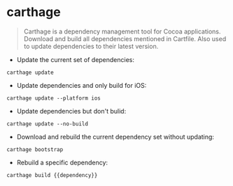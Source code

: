 # carthage

> Carthage is a dependency management tool for Cocoa applications.
> Download and build all dependencies mentioned in Cartfile.
> Also used to update dependencies to their latest version.

- Update the current set of dependencies:

`carthage update`

- Update dependencies and only build for iOS:

`carthage update --platform ios`

- Update dependencies but don't bulid:

`carthage update --no-build`

- Download and rebuild the current dependency set without updating:

`carthage bootstrap`

- Rebuild a specific dependency:

`carthage build {{dependency}}`
